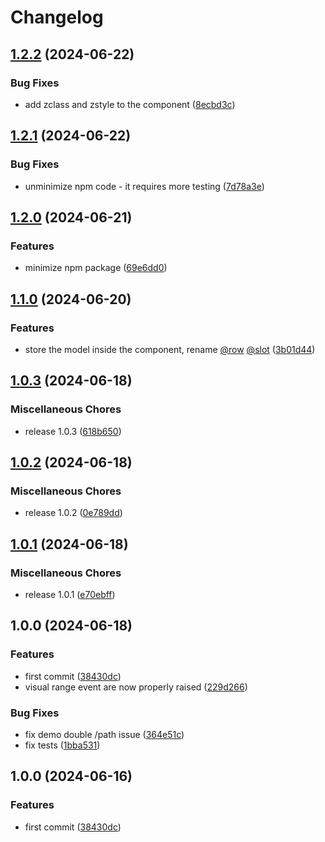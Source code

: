 # Changelog

## [1.2.2](https://github.com/orefalo/svelte-virtuallists/compare/v1.2.1...v1.2.2) (2024-06-22)


### Bug Fixes

* add zclass and zstyle to the component ([8ecbd3c](https://github.com/orefalo/svelte-virtuallists/commit/8ecbd3c98bee3f34e9911c4510d885a29e176eb4))

## [1.2.1](https://github.com/orefalo/svelte-virtuallists/compare/v1.2.0...v1.2.1) (2024-06-22)


### Bug Fixes

* unminimize npm code - it requires more testing ([7d78a3e](https://github.com/orefalo/svelte-virtuallists/commit/7d78a3e35f4110f482b7f2d83c1ab55abbaa5dc6))

## [1.2.0](https://github.com/orefalo/svelte-virtuallists/compare/v1.1.0...v1.2.0) (2024-06-21)


### Features

* minimize npm package ([69e6dd0](https://github.com/orefalo/svelte-virtuallists/commit/69e6dd04d7c60020dce60d17bf1d37153734b322))

## [1.1.0](https://github.com/orefalo/svelte-virtuallists/compare/v1.0.3...v1.1.0) (2024-06-20)


### Features

* store the model inside the component, rename [@row](https://github.com/row)  [@slot](https://github.com/slot) ([3b01d44](https://github.com/orefalo/svelte-virtuallists/commit/3b01d44fcb353dfb6cfc520e8af2b14f73519641))

## [1.0.3](https://github.com/orefalo/svelte-virtuallists/compare/v1.0.2...v1.0.3) (2024-06-18)

### Miscellaneous Chores

* release 1.0.3 ([618b650](https://github.com/orefalo/svelte-virtuallists/commit/618b6506e811947378c5d84a61e91565844be4d6))

## [1.0.2](https://github.com/orefalo/svelte-virtuallists/compare/v1.0.1...v1.0.2) (2024-06-18)


### Miscellaneous Chores

* release 1.0.2 ([0e789dd](https://github.com/orefalo/svelte-virtuallists/commit/0e789dd1c113bd2eec1c812cb75893a92f51b852))

## [1.0.1](https://github.com/orefalo/svelte-virtuallists/compare/v1.0.0...v1.0.1) (2024-06-18)


### Miscellaneous Chores

* release 1.0.1 ([e70ebff](https://github.com/orefalo/svelte-virtuallists/commit/e70ebff782aec58bc1ae705a6bc088fd3399cb0a))

## 1.0.0 (2024-06-18)


### Features

* first commit ([38430dc](https://github.com/orefalo/svelte-virtuallists/commit/38430dccfab27b7a5935e8de5adcaf2ef3b05c47))
* visual range event are now properly raised ([229d266](https://github.com/orefalo/svelte-virtuallists/commit/229d266c77276c1c919f15ccf2416b0a69f0548b))


### Bug Fixes

* fix demo double /path issue ([364e51c](https://github.com/orefalo/svelte-virtuallists/commit/364e51cd715c8db23b3b35948fd6ba85a447e12b))
* fix tests ([1bba531](https://github.com/orefalo/svelte-virtuallists/commit/1bba5316b7028b5fdbb90d52c6717cc35274c3d1))

## 1.0.0 (2024-06-16)

### Features

* first commit ([38430dc](https://github.com/orefalo/svelte-virtuallists/commit/38430dccfab27b7a5935e8de5adcaf2ef3b05c47))
